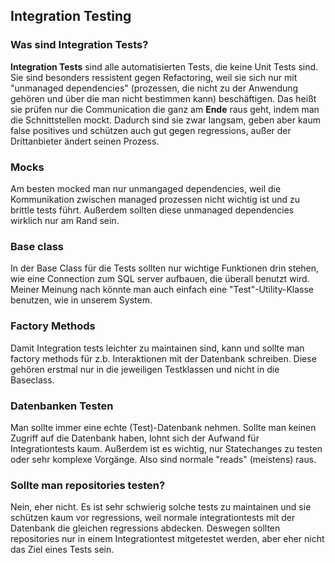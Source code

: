 ## Integration Testing
### Was sind Integration Tests?
__Integration Tests__ sind alle automatisierten Tests, die keine Unit Tests sind. 
Sie sind besonders ressistent gegen Refactoring, weil sie sich nur mit "unmanaged dependencies" (prozessen, die nicht zu der Anwendung gehören und über die man nicht bestimmen kann) beschäftigen. Das heißt sie prüfen nur die Communication die ganz am __Ende__ raus geht, indem man die Schnittstellen mockt. Dadurch sind sie zwar langsam, geben aber kaum false positives und schützen auch gut gegen regressions, außer der Drittanbieter ändert seinen Prozess.

### Mocks
Am besten mocked man nur unmangaged dependencies, weil die Kommunikation zwischen managed prozessen nicht wichtig ist und zu brittle tests führt. Außerdem sollten diese unmanaged dependencies wirklich nur am Rand sein.

### Base class
In der Base Class für die Tests sollten nur wichtige Funktionen drin stehen, wie eine Connection zum SQL server aufbauen, die überall benutzt wird. Meiner Meinung nach könnte man auch einfach eine "Test"-Utility-Klasse benutzen, wie in unserem System.

### Factory Methods
Damit Integration tests leichter zu maintainen sind, kann und sollte man factory methods für z.b. Interaktionen mit der Datenbank schreiben. Diese gehören erstmal nur in die jeweiligen Testklassen und nicht in die Baseclass.

### Datenbanken Testen
Man sollte immer eine echte (Test)-Datenbank nehmen. Sollte man keinen Zugriff auf die Datenbank haben, lohnt sich der Aufwand für Integrationtests kaum. Außerdem ist es wichtig, nur Statechanges zu testen oder sehr komplexe Vorgänge. Also sind normale "reads" (meistens) raus.

### Sollte man repositories testen?
Nein, eher nicht. Es ist sehr schwierig solche tests zu maintainen und sie schützen kaum vor regressions, weil normale integrationtests mit der Datenbank die gleichen regressions abdecken. Deswegen sollten repositories nur in einem Integrationtest mitgetestet werden, aber eher nicht das Ziel eines Tests sein.